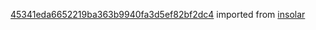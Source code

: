 [45341eda6652219ba363b9940fa3d5ef82bf2dc4](https://github.com/insolar/insolar/commit/45341eda6652219ba363b9940fa3d5ef82bf2dc4) imported from [insolar](https://github.com/insolar/insolar)
